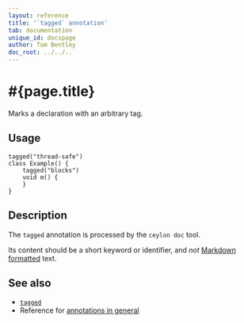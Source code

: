 ```yaml
---
layout: reference
title: '`tagged` annotation'
tab: documentation
unique_id: docspage
author: Tom Bentley
doc_root: ../../..
---
```


# #{page.title}

Marks a declaration with an arbitrary tag.

## Usage

<!-- try: -->

    tagged("thread-safe")
    class Example() {
        tagged("blocks")
        void m() {
        }
    }

## Description

The `tagged` annotation is processed by the `ceylon doc` tool.

Its content should be a short keyword or identifier, and
*not* [Markdown formatted](../markdown/) text.

## See also

* [`tagged`](#{site.urls.apidoc_current}/index.html#tagged)
* Reference for [annotations in general](../../structure/annotation/)

